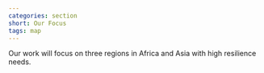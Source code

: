 ```yaml
---
categories: section
short: Our Focus
tags: map
---
```

Our work will focus on three regions in Africa and Asia with high resilience needs.

<!--[if lt IE 10]>
<img src='{{site.baseurl}}/img/world.png'/>
<![endif]-->
